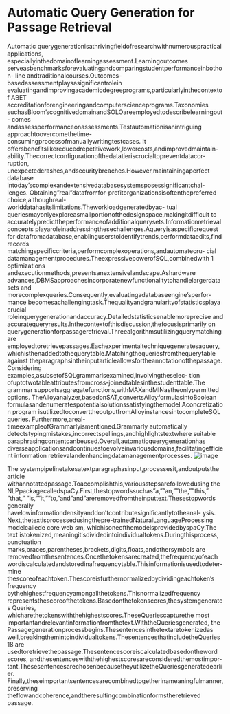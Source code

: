 # Automatic Query Generation for Passage Retrieval

Automatic querygenerationisathrivingfieldofresearchwithnumerouspractical
applications, especiallyinthedomainoflearningassessment.Learningoutcomes
serveasbenchmarksforevaluatingandcomparingstudentperformanceinbothon-
line andtraditionalcourses.Outcomes-basedassessmentplaysasignificantrolein
evaluatingandimprovingacademicdegreeprograms,particularlyinthecontextof
ABET accreditationforengineeringandcomputerscienceprograms.Taxonomies
suchasBloom’scognitivedomainandSOLOareemployedtodescribelearningout-
comes andassessperformanceonassessments.Testautomationisanintriguing
approachtoovercomethetime-consumingprocessofmanuallywritingtestcases.
It offersbenefitslikereducedrepetitivework,lowercosts,andimprovedmaintain-
ability.Thecorrectconfigurationofthedatatieriscrucialtopreventdatacor-
ruption, unexpectedcrashes,andsecuritybreaches.However,maintainingaperfect
database intoday’scomplexandextensivedatabasesystemsposessignificantchal-
lenges. Obtaining”real”datafromfor-profitorganizationsisoftenthepreferred
choice,althoughreal-worlddatahasitslimitations.Theworkloadgeneratedbyac-
tual queriesmayonlyexploreasmallportionofthedesignspace,makingitdifficult
to accuratelypredicttheperformanceofadditionalquerysets.Informationretrieval
concepts playaroleinaddressingthesechallenges.Aqueryisaspecificrequest
for datafromadatabase,enablinguserstoidentifytrends,performdataedits,find
records matchingspecificcriteria,performcomplexoperations,andautomatecru-
cial datamanagementprocedures.TheexpressivepowerofSQL,combinedwith
1
optimizations andexecutionmethods,presentsanextensivelandscape.Ashardware
advances,DBMSapproachesincorporatenewfunctionalitytohandlelargerdatasets
and morecomplexqueries.Consequently,evaluatingadatabaseengine’sperfor-
mance becomesachallengingtask.Thequalityandgranularityofstatisticsplaya
crucial roleinquerygenerationandaccuracy.Detailedstatisticsenablemoreprecise
and accuratequeryresults.Inthecontextofthisdiscussion,thefocusisprimarily
on querygenerationforpassageretrieval.Threealgorithmsutilizingquerymatching
are employedtoretrievepassages.Eachexperimentaltechniquegeneratesaquery,
whichisthenaddedtothequerytable.Matchingthequeriesfromthequerytable
against theparagraphsintheinputarticleallowsfortheannotationofthepassage.
Considering examples,asubsetofSQLgrammarisexamined,involvingtheselec-
tion ofuptotwotableattributesfromcross-joinedtablesinthestudenttable.The
grammar supportsaggregatefunctions,withMAXandMINastheonlypermitted
options. TheAlloyanalyzer,basedonSAT,convertsAlloyformulasintoBoolean
formulasandenumeratespotentialsolutionssatisfyingthemodel.Aconcretization
program isutilizedtoconverttheoutputfromAlloyinstancesintocompleteSQL
queries. Furthermore,areal-timeexampleofGrammarlyismentioned.Grammarly
automatically detectstypingmistakes,incorrectspellings,andhighlightstextwhere
suitable paraphrasingcontentcanbeused.Overall,automaticquerygenerationhas
diverseapplicationsandcontinuestoevolveinvariousdomains,facilitatingefficient
information retrievalandenhancingdatamanagementprocesses.
![image](https://github.com/PranavNahe/Automatic-QueryGenerationforPassage-Retrieval/assets/81244950/6dbad50d-ea4b-48c8-8a72-df31168bcfee)

The systempipelinetakesatextparagraphasinput,processesit,andoutputsthe
article withannotatedpassage.Toaccomplishthis,variousstepsarefollowedusing
the NLPpackagecalledspaCy.First,thestopwordssuchas”a,””an,””the,””this,”
”that,” ”is,””it,””to,”and”and”areremovedfromtheinputtext.Thesestopwords
generally havelowinformationdensityanddon’tcontributesignificantlytotheanal-
ysis. Next,thetextisprocessedusingthepre-trainedNaturalLanguageProcessing
modelcallede core web sm, whichisoneofthemodelsprovidedbyspaCy.The
text istokenized,meaningitisdividedintoindividualtokens.Duringthisprocess,
punctuation marks,braces,parentheses,brackets,digits,floats,andothersymbols
are removedfromthesentences.Oncethetokensarecreated,thefrequencyofeach
wordiscalculatedandstoredinafrequencytable.Thisinformationisusedtodeter-
mine thescoreofeachtoken.Thescoreisfurthernormalizedbydividingeachtoken’s
frequency bythehighestfrequencyamongallthetokens.Thisnormalizedfrequency
representsthescoreofthetokens.Basedonthetokenscores,thesystemgenerates
Queries, whicharethetokenswiththehighestscores.TheseQueriescapturethe
most importantandrelevantinformationfromthetext.WiththeQueriesgenerated,
the Passagegenerationprocessbegins.Thesentencesinthetextaretokenizedas
well,breakingthemintoindividualtokens.ThesentencesthatincludetheQueries
18
are usedtoretrievethepassage.Thesentencescoreiscalculatedbasedontheword
scores, andthesentenceswiththehighestscoresareconsideredthemostimpor-
tant.ThesesentencesarechosenbecausetheyutilizetheQueriesgeneratedearlier.
Finally,theseimportantsentencesarecombinedtogetherinameaningfulmanner,
preserving theflowandcoherence,andtheresultingcombinationformstheretrieved
passage.

